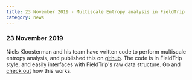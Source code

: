 ```yaml
---
title: 23 November 2019 - Multiscale Entropy analysis in FieldTrip
category: news
---
```


### 23 November 2019

Niels Kloosterman and his team have written code to perform multiscale entropy analysis, and published this on [github](https://github.com/LNDG/mMSE). The code is in FieldTrip style, and easily interfaces with FieldTrip's raw data structure. Go and [check out](/example/other/entropy_analysis) how this works.
